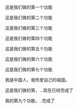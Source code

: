这是我们做的第一个功能

这是我们做的第二个功能

这是我们做的第三个功能

这是我们做的第四个功能

这是我们做的第五个功能

这是我们做的第六个功能

这是我们做的第七个功能

我是中国人，我热爱自己的祖国。

这是我们做的第，...现在已经完成了

我的第九个功能，..完成了



